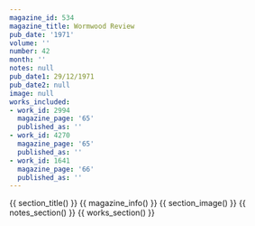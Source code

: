```yaml
---
magazine_id: 534
magazine_title: Wormwood Review
pub_date: '1971'
volume: ''
number: 42
month: ''
notes: null
pub_date1: 29/12/1971
pub_date2: null
image: null
works_included:
- work_id: 2994
  magazine_page: '65'
  published_as: ''
- work_id: 4270
  magazine_page: '65'
  published_as: ''
- work_id: 1641
  magazine_page: '66'
  published_as: ''
---
```


{{ section_title() }}
{{ magazine_info() }}
{{ section_image() }}
{{ notes_section() }}
{{ works_section() }}
